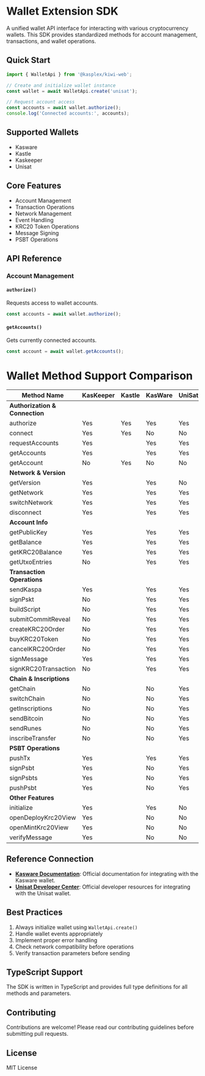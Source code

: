 # Wallet Extension SDK

A unified wallet API interface for interacting with various cryptocurrency wallets. This SDK provides standardized methods for account management, transactions, and wallet operations.

## Quick Start

```typescript
import { WalletApi } from '@kasplex/kiwi-web';

// Create and initialize wallet instance
const wallet = await WalletApi.create('unisat');

// Request account access
const accounts = await wallet.authorize();
console.log('Connected accounts:', accounts);
```

## Supported Wallets

- Kasware
- Kastle
- Kaskeeper
- Unisat

## Core Features

- Account Management
- Transaction Operations
- Network Management
- Event Handling
- KRC20 Token Operations
- Message Signing
- PSBT Operations

## API Reference

### Account Management

#### `authorize()`
Requests access to wallet accounts.
```typescript
const accounts = await wallet.authorize();
```

#### `getAccounts()`
Gets currently connected accounts.
```typescript
const account = await wallet.getAccounts();
```

# Wallet Method Support Comparison

| Method Name            | KasKeeper | Kastle | KasWare | UniSat |
|------------------------|-----------|--------|---------|--------|
| **Authorization & Connection** |           |        |         |        |
| authorize              | Yes       | Yes    | Yes     | Yes    |
| connect                | Yes       | Yes    | No      | No     |
| requestAccounts        | Yes       |        | Yes     | Yes    |
| getAccounts            | Yes       |        | Yes     | Yes    |
| getAccount             | No        | Yes    | No      | No     |
| **Network & Version**  |           |        |         |        |
| getVersion             | Yes       |        | Yes     | No     |
| getNetwork             | Yes       |        | Yes     | Yes    |
| switchNetwork          | Yes       |        | Yes     | Yes    |
| disconnect             | Yes       |        | Yes     | Yes    |
| **Account Info**       |           |        |         |        |
| getPublicKey           | Yes       |        | Yes     | Yes    |
| getBalance             | Yes       |        | Yes     | Yes    |
| getKRC20Balance        | Yes       |        | Yes     | Yes    |
| getUtxoEntries         | No        |        | Yes     | Yes    |
| **Transaction Operations** |           |        |         |        |
| sendKaspa              | Yes       |        | Yes     | Yes    |
| signPskt               | No        |        | Yes     | Yes    |
| buildScript            | No        |        | Yes     | Yes    |
| submitCommitReveal     | No        |        | Yes     | Yes    |
| createKRC20Order       | No        |        | Yes     | Yes    |
| buyKRC20Token          | No        |        | Yes     | Yes    |
| cancelKRC20Order       | No        |        | Yes     | Yes    |
| signMessage            | Yes       |        | Yes     | Yes    |
| signKRC20Transaction   | No        |        | Yes     | Yes    |
| **Chain & Inscriptions** |           |        |         |        |
| getChain               | No        |        | No      | Yes    |
| switchChain            | No        |        | No      | Yes    |
| getInscriptions        | No        |        | No      | Yes    |
| sendBitcoin            | No        |        | No      | Yes    |
| sendRunes              | No        |        | No      | Yes    |
| inscribeTransfer       | No        |        | No      | Yes    |
| **PSBT Operations**    |           |        |         |        |
| pushTx                 | Yes       |        | Yes     | Yes    |
| signPsbt               | Yes       |        | No      | Yes    |
| signPsbts              | Yes       |        | No      | Yes    |
| pushPsbt               | Yes       |        | No      | Yes    |
| **Other Features**     |           |        |         |        |
| initialize             | Yes       |        | Yes     | No     |
| openDeployKrc20View    | Yes       |        | No      | No     |
| openMintKrc20View      | Yes       |        | No      | No     |
| verifyMessage          | Yes       |        | No      | No     |


## Reference Connection

- **[Kasware Documentation](https://docs.kasware.xyz/wallet/dev-base/dev-integration#requestaccounts)**: Official documentation for integrating with the Kasware wallet.
- **[Unisat Developer Center](https://docs.unisat.io/dev/unisat-developer-center/unisat-wallet)**: Official developer resources for integrating with the Unisat wallet.

## Best Practices

1. Always initialize wallet using `WalletApi.create()`
2. Handle wallet events appropriately
3. Implement proper error handling
4. Check network compatibility before operations
5. Verify transaction parameters before sending

## TypeScript Support

The SDK is written in TypeScript and provides full type definitions for all methods and parameters.

## Contributing

Contributions are welcome! Please read our contributing guidelines before submitting pull requests.

## License

MIT License 